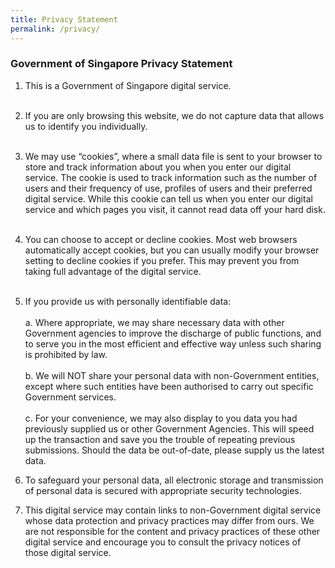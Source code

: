 ```yaml
---
title: Privacy Statement
permalink: /privacy/
---
```


### **Government of Singapore Privacy Statement**

1. This is a Government of Singapore digital service.<br><br>

2. If you are only browsing this website, we do not capture data that allows us to identify you individually.<br><br>

3. We may use “cookies”, where a small data file is sent to your browser to store and track information about you when you enter our digital service. The cookie is used to track information such as the number of users and their frequency of use, profiles of users and their preferred digital service. While this cookie can tell us when you enter our digital service and which pages you visit, it cannot read data off your hard disk.<br><br>

4. You can choose to accept or decline cookies. Most web browsers automatically accept cookies, but you can usually modify your browser setting to decline cookies if you prefer. This may prevent you from taking full advantage of the digital service.<br><br>

5. If you provide us with personally identifiable data:<br><br>
  a. Where appropriate, we may share necessary data with other Government agencies to improve the discharge of public functions, and to serve you in the most efficient and effective way unless such sharing is prohibited by law.<br><br>
  b. We will NOT share your personal data with non-Government entities, except where such entities have been authorised to carry out specific Government services.<br><br>
  c. For your convenience, we may also display to you data you had previously supplied us or other Government Agencies. This will speed up the transaction and save you the trouble of repeating previous submissions. Should the data be out-of-date, please supply us the latest data.

6. To safeguard your personal data, all electronic storage and transmission of personal data is secured with appropriate security technologies.<br>

7.	This digital service may contain links to non-Government digital service whose data protection and privacy practices may differ from ours. We are not responsible for the content and privacy practices of these other digital service and encourage you to consult the privacy notices of those digital service.
